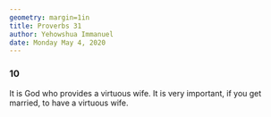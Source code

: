 ```yaml
---
geometry: margin=1in
title: Proverbs 31
author: Yehowshua Immanuel
date: Monday May 4, 2020
---
```


### 10
It is God who provides a virtuous wife.
It is very important, if you get married,
to have a virtuous wife.